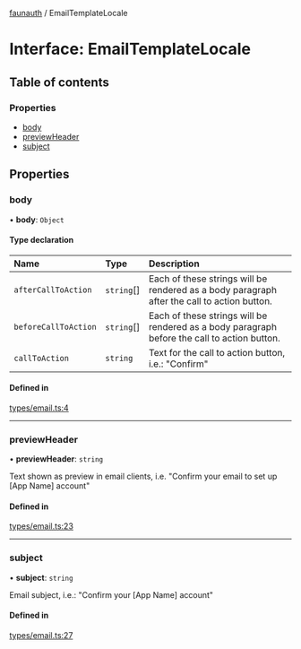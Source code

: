 [faunauth](../index.md) / EmailTemplateLocale

# Interface: EmailTemplateLocale

## Table of contents

### Properties

- [body](EmailTemplateLocale.md#body)
- [previewHeader](EmailTemplateLocale.md#previewheader)
- [subject](EmailTemplateLocale.md#subject)

## Properties

### body

• **body**: `Object`

#### Type declaration

| Name | Type | Description |
| :------ | :------ | :------ |
| `afterCallToAction` | `string`[] | Each of these strings will be rendered as a body paragraph after the call to action button. |
| `beforeCallToAction` | `string`[] | Each of these strings will be rendered as a body paragraph before the call to action button. |
| `callToAction` | `string` | Text for the call to action button, i.e.: "Confirm" |

#### Defined in

[types/email.ts:4](https://github.com/alexnitta/faunauth/blob/2e19c33/src/types/email.ts#L4)

___

### previewHeader

• **previewHeader**: `string`

Text shown as preview in email clients, i.e. "Confirm your email to set up [App Name] account"

#### Defined in

[types/email.ts:23](https://github.com/alexnitta/faunauth/blob/2e19c33/src/types/email.ts#L23)

___

### subject

• **subject**: `string`

Email subject, i.e.: "Confirm your [App Name] account"

#### Defined in

[types/email.ts:27](https://github.com/alexnitta/faunauth/blob/2e19c33/src/types/email.ts#L27)
